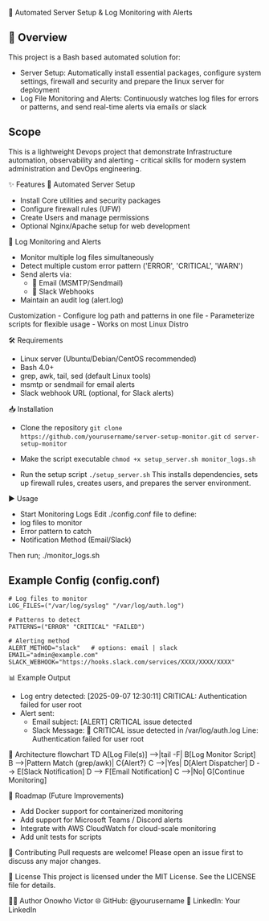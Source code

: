 🚀 Automated Server Setup & Log Monitoring with Alerts

## 📌 Overview
This project is a Bash based automated solution for:
 - Server Setup: Automatically install essential packages, configure system settings, firewall and security and prepare the linux server for deployment
 - Log File Monitoring and Alerts: Continuously watches log files for errors or patterns, and send real-time alerts via emails or slack

## Scope
 This is a lightweight Devops project that demonstrate Infrastructure automation, observability and alerting - critical skills for modern system administration and DevOps engineering.

✨ Features
  🔧 Automated Server Setup
   - Install Core utilities and security packages
   - Configure firewall rules (UFW)
   - Create Users and manage permissions
   - Optional Nginx/Apache setup for web development
   
   📡 Log Monitoring and Alerts
   - Monitor multiple log files simultaneously
   - Detect multiple custom error pattern ('ERROR', 'CRITICAL', 'WARN')
   - Send alerts via:
     - 📧 Email (MSMTP/Sendmail)
     - 💬 Slack Webhooks
   - Maintain an audit log (alert.log)

   Customization
    - Configure log path and patterns in one file
    - Parameterize scripts for flexible usage
    - Works on most Linux Distro

🛠️ Requirements
  - Linux server (Ubuntu/Debian/CentOS recommended)
  - Bash 4.0+
  - grep, awk, tail, sed (default Linux tools)
  - msmtp or sendmail for email alerts
  - Slack webhook URL (optional, for Slack alerts)  

📥 Installation
 - Clone the repository
  ``` git clone  https://github.com/yourusername/server-setup-monitor.git ```
  ``` cd server-setup-monitor ```
  - Make the script executable 
    ``` chmod +x setup_server.sh monitor_logs.sh ```

  - Run the setup script
    ``` ./setup_server.sh ```
  This installs dependencies, sets up firewall rules, creates users, and prepares the server environment.

▶️ Usage 
 - Start Monitoring Logs
  Edit ./config.conf file to define:
  - log files to monitor
  - Error pattern to catch 
  - Notification Method (Email/Slack)

  Then run;
  ./monitor_logs.sh

## Example Config (config.conf)
    # Log files to monitor
    LOG_FILES=("/var/log/syslog" "/var/log/auth.log")

    # Patterns to detect
    PATTERNS=("ERROR" "CRITICAL" "FAILED")

    # Alerting method
    ALERT_METHOD="slack"   # options: email | slack
    EMAIL="admin@example.com"
    SLACK_WEBHOOK="https://hooks.slack.com/services/XXXX/XXXX/XXXX"

📊 Example Output
 - Log entry detected:
  [2025-09-07 12:30:11] CRITICAL: Authentication failed for user root
 - Alert sent:
   - Email subject: [ALERT] CRITICAL issue detected
   - Slack Message: 
    🚨 CRITICAL issue detected in /var/log/auth.log
    Line: Authentication failed for user root

📐 Architecture
flowchart TD
    A[Log File(s)] -->|tail -F| B[Log Monitor Script]
    B -->|Pattern Match (grep/awk)| C{Alert?}
    C -->|Yes| D[Alert Dispatcher]
    D --> E[Slack Notification]
    D --> F[Email Notification]
    C -->|No| G[Continue Monitoring]

🚀 Roadmap (Future Improvements)
 - Add Docker support for containerized monitoring
 - Add support for Microsoft Teams / Discord alerts
 - Integrate with AWS CloudWatch for cloud-scale monitoring
 - Add unit tests for scripts

 🤝 Contributing
  Pull requests are welcome! Please open an issue first to discuss any major changes.

📜 License
  This project is licensed under the MIT License. See the LICENSE file for details.

👨‍💻 Author
    Onowho Victor
    🌐 GitHub: @yourusername
    💼 LinkedIn: Your LinkedIn